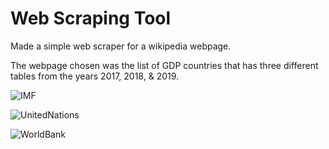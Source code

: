 # Web Scraping Tool
Made a simple web scraper for a wikipedia webpage.  

The webpage chosen was the list of GDP countries that has three different tables from the years 2017, 2018, & 2019.

![IMF](https://user-images.githubusercontent.com/23482152/73603648-aa4d0d80-4553-11ea-9700-0b9207c61347.png)

![UnitedNations](https://user-images.githubusercontent.com/23482152/73603664-dbc5d900-4553-11ea-97e6-eadc4437fb5b.png)

![WorldBank](https://user-images.githubusercontent.com/23482152/73603667-e54f4100-4553-11ea-86bb-142a0fe197d6.png)
